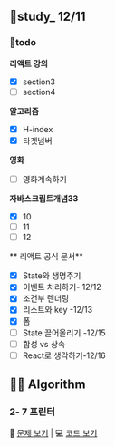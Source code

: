 ## 👥study_ 12/11
### 💪todo
**리액트 강의**
 - [x] section3
 - [ ] section4

**알고리즘**
 - [x] H-index
 - [x] 타겟넘버

**영화**
 - [ ] 영화계속하기

**자바스크립트개념33**
- [x] 10
- [ ] 11
- [ ] 12

** 리액트 공식 문서**
- [x] State와 생명주기 
- [x] 이벤트 처리하기- 12/12
- [x] 조건부 렌더링
- [x] 리스트와 key -12/13
- [x] 폼
- [ ] State 끌어올리기 -12/15
- [ ] 합성 vs 상속
- [ ] React로 생각하기-12/16

## 👩‍💻 Algorithm
### 2- 7 프린터
📄 [문제 보기](https://velog.io/@gay0ung/%ED%94%84%EB%A6%B0%ED%84%B0) | 💻 [코드 보기](https://github.com/gay0ung/Algorithm/blob/master/PROGRAMMERS/LEVEL_02/code/07_%ED%94%84%EB%A6%B0%ED%84%B0.html)



